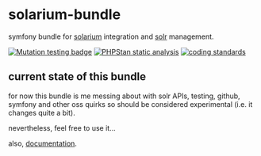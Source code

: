 # solarium-bundle
symfony bundle for [solarium](https://github.com/solariumphp/solarium) integration and [solr](https://solr.apache.org/) management.

[![Mutation testing badge](https://img.shields.io/endpoint?style=plastic&url=https%3A%2F%2Fbadge-api.stryker-mutator.io%2Fgithub.com%2Fsolrphp%2Fsolarium-bundle%2Fmaster)](https://dashboard.stryker-mutator.io/reports/github.com/solrphp/solarium-bundle/master)
[![PHPStan static analysis](https://github.com/solrphp/solarium-bundle/actions/workflows/phpstan.yml/badge.svg)](https://github.com/solrphp/solarium-bundle/actions/workflows/phpstan.yml)
[![coding standards](https://github.com/solrphp/solarium-bundle/actions/workflows/coding-standards.yml/badge.svg)](https://github.com/solrphp/solarium-bundle/actions/workflows/coding-standards.yml)

current state of this bundle
----------------------------
for now this bundle is me messing about with solr APIs, testing, github, symfony and other oss quirks so should be considered experimental (i.e. it changes quite a bit).

nevertheless, feel free to use it...

also, [documentation](https://solrphpsolariumbundle.readthedocs.io/en/latest/).